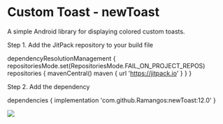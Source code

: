 # Custom Toast - newToast

A simple Android library for displaying colored custom toasts.

Step 1. Add the JitPack repository to your build file

dependencyResolutionManagement {
		repositoriesMode.set(RepositoriesMode.FAIL_ON_PROJECT_REPOS)
		repositories {
			mavenCentral()
			maven { url 'https://jitpack.io' }
		}
	}

 Step 2. Add the dependency

 dependencies {
	        implementation 'com.github.Ramangos:newToast:12.0'
	}

 [![](https://jitpack.io/v/Ramangos/newToast.svg)](https://jitpack.io/#Ramangos/newToast)
